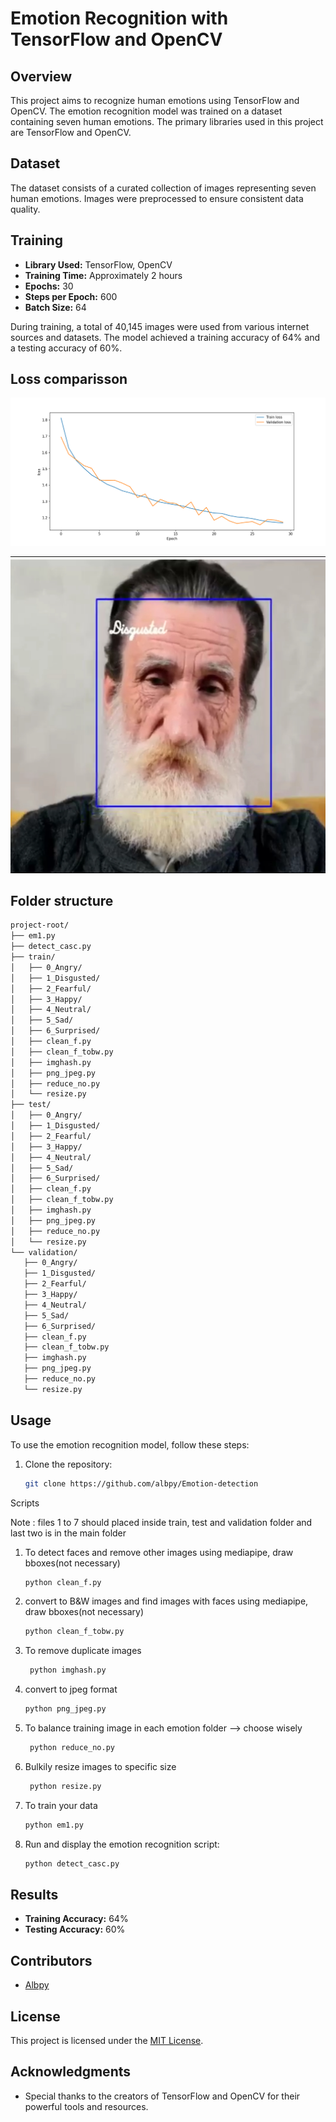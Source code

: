 # Emotion Recognition with TensorFlow and OpenCV

## Overview

This project aims to recognize human emotions using TensorFlow and OpenCV. The emotion recognition model was trained on a dataset containing seven human emotions. The primary libraries used in this project are TensorFlow and OpenCV.

## Dataset

The dataset consists of a curated collection of images representing seven human emotions. Images were preprocessed to ensure consistent data quality.

## Training

- **Library Used:** TensorFlow, OpenCV
- **Training Time:** Approximately 2 hours
- **Epochs:** 30
- **Steps per Epoch:** 600
- **Batch Size:** 64

During training, a total of 40,145 images were used from various internet sources and datasets. The model achieved a training accuracy of 64% and a testing accuracy of 60%.

## Loss comparisson

![Image Alt Text](https://github.com/albpy/Emotion-detection/blob/main/valid_loss%20vs%20tr_loss.png)

![image Alt Text](https://github.com/albpy/Emotion-detection/blob/main/Screenshot_2023-11-13-15-49-58-68_254de13a4bc8758c9908fff1f73e3725.jpg)
## Folder structure 
 ```bash
project-root/
├── em1.py
├── detect_casc.py
├── train/
│   ├── 0_Angry/
│   ├── 1_Disgusted/
│   ├── 2_Fearful/
│   ├── 3_Happy/
│   ├── 4_Neutral/
│   ├── 5_Sad/
│   ├── 6_Surprised/
│   ├── clean_f.py
│   ├── clean_f_tobw.py
│   ├── imghash.py
│   ├── png_jpeg.py
│   ├── reduce_no.py
│   └── resize.py
├── test/
│   ├── 0_Angry/
│   ├── 1_Disgusted/
│   ├── 2_Fearful/
│   ├── 3_Happy/
│   ├── 4_Neutral/
│   ├── 5_Sad/
│   ├── 6_Surprised/
│   ├── clean_f.py
│   ├── clean_f_tobw.py
│   ├── imghash.py
│   ├── png_jpeg.py
│   ├── reduce_no.py
│   └── resize.py
└── validation/
    ├── 0_Angry/
    ├── 1_Disgusted/
    ├── 2_Fearful/
    ├── 3_Happy/
    ├── 4_Neutral/
    ├── 5_Sad/
    ├── 6_Surprised/
    ├── clean_f.py
    ├── clean_f_tobw.py
    ├── imghash.py
    ├── png_jpeg.py
    ├── reduce_no.py
    └── resize.py
 ```


## Usage

To use the emotion recognition model, follow these steps:

1. Clone the repository:

    ```bash
    git clone https://github.com/albpy/Emotion-detection
    ```
Scripts

Note : files 1 to 7 should placed inside train, test and validation folder and last two is in the main folder

1. To detect faces and remove other images using mediapipe, draw bboxes(not necessary)
    
    ```bash
    python clean_f.py
    ```
2. convert to B&W images and find images with faces using mediapipe, draw bboxes(not necessary)
   
    ```bash
    python clean_f_tobw.py
    ```
3. To remove duplicate images

   ```bash
    python imghash.py
    ```
5. convert to jpeg format

    ```bash
    python png_jpeg.py
    ```
6. To balance training image in each emotion folder --> choose wisely

   ```bash
    python reduce_no.py
    ```
7. Bulkily resize images to specific size

   ```bash
    python resize.py
    ```
8. To train your data
   
    ```bash
    python em1.py
    ```
    
9. Run and display the emotion recognition script:

    ```bash
    python detect_casc.py
    ```

## Results

- **Training Accuracy:** 64%
- **Testing Accuracy:** 60%

## Contributors

- [Albpy](https://github.com/albpy/Emotion-detection)

## License

This project is licensed under the [MIT License](LICENSE).

## Acknowledgments

- Special thanks to the creators of TensorFlow and OpenCV for their powerful tools and resources.
